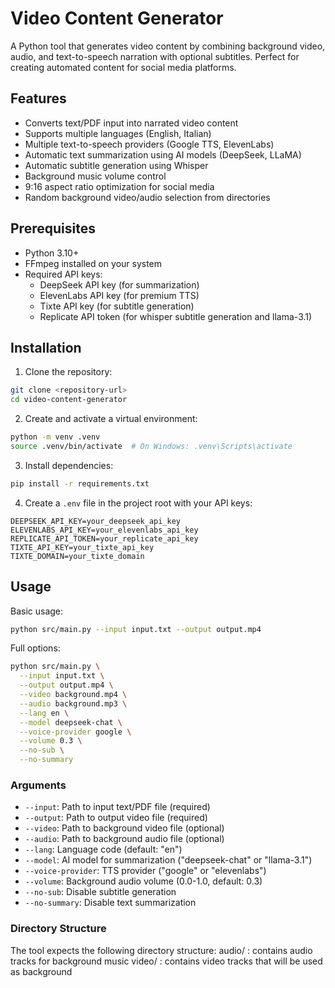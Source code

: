 # Video Content Generator

A Python tool that generates video content by combining background video, audio, and text-to-speech narration with optional subtitles. Perfect for creating automated content for social media platforms.

## Features

- Converts text/PDF input into narrated video content
- Supports multiple languages (English, Italian)
- Multiple text-to-speech providers (Google TTS, ElevenLabs)
- Automatic text summarization using AI models (DeepSeek, LLaMA)
- Automatic subtitle generation using Whisper
- Background music volume control
- 9:16 aspect ratio optimization for social media
- Random background video/audio selection from directories

## Prerequisites

- Python 3.10+
- FFmpeg installed on your system
- Required API keys:
  - DeepSeek API key (for summarization)
  - ElevenLabs API key (for premium TTS)
  - Tixte API key (for subtitle generation)
  - Replicate API token (for whisper subtitle generation and llama-3.1)

## Installation

1. Clone the repository:

```bash
git clone <repository-url>
cd video-content-generator
```

2. Create and activate a virtual environment:

```bash
python -m venv .venv
source .venv/bin/activate  # On Windows: .venv\Scripts\activate
```

3. Install dependencies:

```bash
pip install -r requirements.txt
```

4. Create a `.env` file in the project root with your API keys:

```env
DEEPSEEK_API_KEY=your_deepseek_api_key
ELEVENLABS_API_KEY=your_elevenlabs_api_key
REPLICATE_API_TOKEN=your_replicate_api_key
TIXTE_API_KEY=your_tixte_api_key
TIXTE_DOMAIN=your_tixte_domain
```

## Usage

Basic usage:

```bash
python src/main.py --input input.txt --output output.mp4
```

Full options:

```bash
python src/main.py \
  --input input.txt \
  --output output.mp4 \
  --video background.mp4 \
  --audio background.mp3 \
  --lang en \
  --model deepseek-chat \
  --voice-provider google \
  --volume 0.3 \
  --no-sub \
  --no-summary
```

### Arguments

- `--input`: Path to input text/PDF file (required)
- `--output`: Path to output video file (required)
- `--video`: Path to background video file (optional)
- `--audio`: Path to background audio file (optional)
- `--lang`: Language code (default: "en")
- `--model`: AI model for summarization ("deepseek-chat" or "llama-3.1")
- `--voice-provider`: TTS provider ("google" or "elevenlabs")
- `--volume`: Background audio volume (0.0-1.0, default: 0.3)
- `--no-sub`: Disable subtitle generation
- `--no-summary`: Disable text summarization

### Directory Structure

The tool expects the following directory structure:
audio/ : contains audio tracks for background music
video/ : contains video tracks that will be used as background
